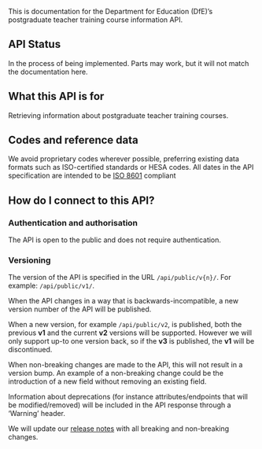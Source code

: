 This is documentation for the Department for Education (DfE)’s postgraduate
teacher training course information API.

## API Status

In the process of being implemented. Parts may work, but it will not match the
documentation here.

## What this API is for

Retrieving information about postgraduate teacher training courses.

## Codes and reference data

We avoid proprietary codes wherever possible, preferring existing data formats
such as ISO-certified standards or HESA codes. All dates in the API
specification are intended to be [ISO
8601](https://www.iso.org/iso-8601-date-and-time-format.html) compliant

## How do I connect to this API?

### Authentication and authorisation

The API is open to the public and does not require authentication.

### Versioning

The version of the API is specified in the URL `/api/public/v{n}/`. For example:
`/api/public/v1/`.

When the API changes in a way that is backwards-incompatible, a new version
number of the API will be published.

When a new version, for example `/api/public/v2`, is published, both the
previous **v1** and the current **v2** versions will be supported. However we
will only support up-to one version back, so if the **v3** is published, the
**v1** will be discontinued.

When non-breaking changes are made to the API, this will not result in a version
bump. An example of a non-breaking change could be the introduction of a new
field without removing an existing field.

Information about deprecations (for instance attributes/endpoints that will be
modified/removed) will be included in the API response through a ‘Warning’
header.

We will update our [release notes](/api-docs/release-notes) with all breaking
and non-breaking changes.

